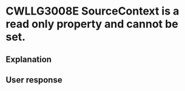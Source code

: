 # CWLLG3008E SourceContext is a read only property and cannot be set.

## Explanation

## User response